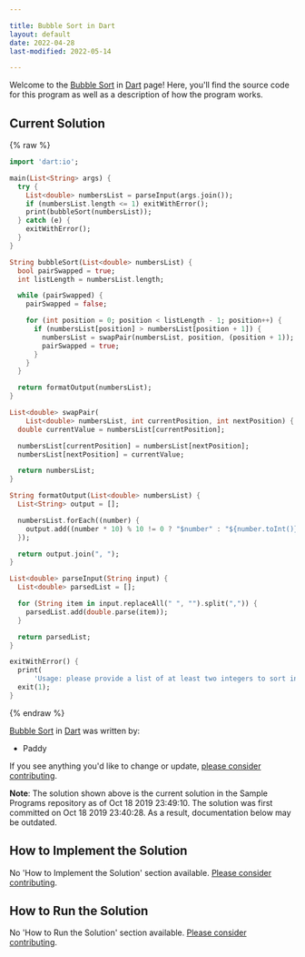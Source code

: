 ```yaml
---

title: Bubble Sort in Dart
layout: default
date: 2022-04-28
last-modified: 2022-05-14

---
```


Welcome to the [Bubble Sort](https://sampleprograms.io/projects/bubble-sort) in [Dart](https://sampleprograms.io/languages/dart) page! Here, you'll find the source code for this program as well as a description of how the program works.

## Current Solution

{% raw %}

```dart
import 'dart:io';

main(List<String> args) {
  try {
    List<double> numbersList = parseInput(args.join());
    if (numbersList.length <= 1) exitWithError();
    print(bubbleSort(numbersList));
  } catch (e) {
    exitWithError();
  }
}

String bubbleSort(List<double> numbersList) {
  bool pairSwapped = true;
  int listLength = numbersList.length;

  while (pairSwapped) {
    pairSwapped = false;

    for (int position = 0; position < listLength - 1; position++) {
      if (numbersList[position] > numbersList[position + 1]) {
        numbersList = swapPair(numbersList, position, (position + 1));
        pairSwapped = true;
      }
    }
  }

  return formatOutput(numbersList);
}

List<double> swapPair(
    List<double> numbersList, int currentPosition, int nextPosition) {
  double currentValue = numbersList[currentPosition];

  numbersList[currentPosition] = numbersList[nextPosition];
  numbersList[nextPosition] = currentValue;

  return numbersList;
}

String formatOutput(List<double> numbersList) {
  List<String> output = [];

  numbersList.forEach((number) {
    output.add((number * 10) % 10 != 0 ? "$number" : "${number.toInt()}");
  });

  return output.join(", ");
}

List<double> parseInput(String input) {
  List<double> parsedList = [];

  for (String item in input.replaceAll(" ", "").split(",")) {
    parsedList.add(double.parse(item));
  }

  return parsedList;
}

exitWithError() {
  print(
      'Usage: please provide a list of at least two integers to sort in the format "1, 2, 3, 4, 5"');
  exit(1);
}
```

{% endraw %}

[Bubble Sort](https://sampleprograms.io/projects/bubble-sort) in [Dart](https://sampleprograms.io/languages/dart) was written by:

- Paddy

If you see anything you'd like to change or update, [please consider contributing](https://github.com/TheRenegadeCoder/sample-programs).

**Note**: The solution shown above is the current solution in the Sample Programs repository as of Oct 18 2019 23:49:10. The solution was first committed on Oct 18 2019 23:40:28. As a result, documentation below may be outdated.

## How to Implement the Solution

No 'How to Implement the Solution' section available. [Please consider contributing](https://github.com/TheRenegadeCoder/sample-programs-website).

## How to Run the Solution

No 'How to Run the Solution' section available. [Please consider contributing](https://github.com/TheRenegadeCoder/sample-programs-website).